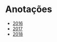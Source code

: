 # Anotações 
      
* [2016](years/2016.md)   
* [2017](years/2017.md)        
* [2018](years/2018.md)        
      
   
      
  
 
 
 
 
 
 
